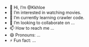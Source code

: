- 👋 Hi, I’m @Kkhloe
- 👀 I’m interested in watching movies.
- 🌱 I’m currently learning crawler code.
- 💞️ I’m looking to collaborate on ...
- 📫 How to reach me ...
- 😄 Pronouns: ...
- ⚡ Fun fact: ...
  
<!---
Kkhloe/Kkhloe is a ✨ special ✨ repository because its `README.md` (this file) appears on your GitHub profile.
You can click the Preview link to take a look at your changes.
--->
